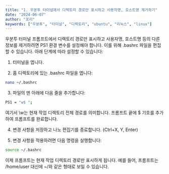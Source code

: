 ```yaml
---
title: "1. 우분투 터미널에서 디렉토리 경로만 표시하고 사용자명, 호스트명 제거하기"
date: "2024-06-07"
author: "포리"
keywords: ["우분투", "터미널", "디렉토리", "ubuntu", "리눅스", "linux"]
---
```


우분투 터미널 프롬프트에서 디렉토리 경로만 표시하고 사용자명, 호스트명 등의 다른 정보를 제거하려면 PS1 환경 변수를 설정해야 합니다. 이를 위해 .bashrc 파일을 편집할 수 있습니다. 아래 단계에 따라 설정할 수 있습니다:

1. 터미널을 엽니다.

2. 홈 디렉토리에 있는 .bashrc 파일을 엽니다:

```bash
nano ~/.bashrc
```

3. 파일의 맨 아래에 다음 줄을 추가합니다:

```bash
PS1 = "w$ ";
```

여기서 \w는 현재 작업 디렉토리 전체 경로를 의미합니다. 프롬프트 끝에 $ 기호를 추가하여 프롬프트를 완료합니다.

4. 변경 사항을 저장하고 나노 편집기를 종료합니다. (Ctrl+X, Y, Enter)

5. 변경 사항을 적용하려면 다음 명령을 실행합니다:

```bash
source ~/.bashrc
```

이제 프롬프트는 현재 작업 디렉토리 경로만 표시하게 됩니다. 예를 들어, 프롬프트는 /home/user 대신에 ~/와 같은 형태로 보일 수 있습니다.
